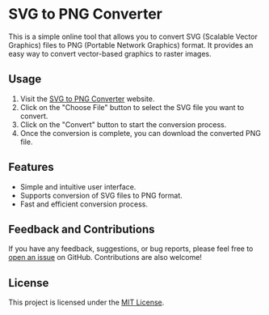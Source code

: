 # SVG to PNG Converter

This is a simple online tool that allows you to convert SVG (Scalable Vector Graphics) files to PNG (Portable Network Graphics) format. It provides an easy way to convert vector-based graphics to raster images.

## Usage

1. Visit the [SVG to PNG Converter](https://oceanofanythingofficial.github.io/SVG-To-PNG) website.
2. Click on the "Choose File" button to select the SVG file you want to convert.
3. Click on the "Convert" button to start the conversion process.
4. Once the conversion is complete, you can download the converted PNG file.

## Features

- Simple and intuitive user interface.
- Supports conversion of SVG files to PNG format.
- Fast and efficient conversion process.

## Feedback and Contributions

If you have any feedback, suggestions, or bug reports, please feel free to [open an issue](https://github.com/oceanofanythingofficial/SVG-To-PNG/issues) on GitHub. Contributions are also welcome!

## License

This project is licensed under the [MIT License](LICENSE).
